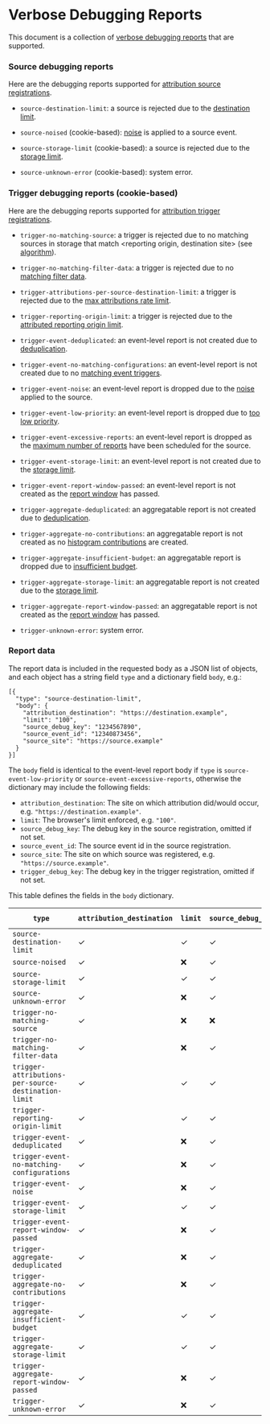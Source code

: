 Verbose Debugging Reports
=========================

This document is a collection of [verbose debugging
reports](https://github.com/WICG/attribution-reporting-api/blob/main/EVENT.md#optional-verbose-debugging-reports)
that are supported.

### Source debugging reports

Here are the debugging reports supported for [attribution source
registrations](https://github.com/WICG/attribution-reporting-api/blob/main/EVENT.md#registering-attribution-sources).

* `source-destination-limit`: a source is rejected due to the [destination limit](https://github.com/WICG/attribution-reporting-api/blob/main/EVENT.md#limiting-the-number-of-unique-destinations-covered-by-unexpired-sources).

* `source-noised` (cookie-based): [noise](https://github.com/WICG/attribution-reporting-api/blob/main/EVENT.md#data-limits-and-noise) is applied to a source event.

* `source-storage-limit` (cookie-based): a source is rejected due to the [storage limit](https://github.com/WICG/attribution-reporting-api/blob/main/EVENT.md#storage-limits).

* `source-unknown-error` (cookie-based): system error.

### Trigger debugging reports (cookie-based)

Here are the debugging reports supported for [attribution trigger
registrations](https://github.com/WICG/attribution-reporting-api/blob/main/EVENT.md#triggering-attribution).

* `trigger-no-matching-source`: a trigger is rejected due to no matching sources in storage that match <reporting origin, destination site> (see [algorithm](https://github.com/WICG/attribution-reporting-api/blob/main/EVENT.md#trigger-attribution-algorithm)).

* `trigger-no-matching-filter-data`: a trigger is rejected due to no [matching filter data](https://github.com/WICG/attribution-reporting-api/blob/main/EVENT.md#optional-attribution-filters).

* `trigger-attributions-per-source-destination-limit`: a trigger is rejected due to the [max attributions rate limit](https://github.com/WICG/attribution-reporting-api/blob/main/EVENT.md#reporting-cooldown--rate-limits).

* `trigger-reporting-origin-limit`: a trigger is rejected due to the [attributed reporting origin limit](https://github.com/WICG/attribution-reporting-api/blob/main/EVENT.md#reporting-origin-limits).

* `trigger-event-deduplicated`: an event-level report is not created due to
    [deduplication](https://github.com/WICG/attribution-reporting-api/blob/main/EVENT.md#trigger-attribution-algorithm).

* `trigger-event-no-matching-configurations`: an event-level report is not created due to no
    [matching event triggers](https://github.com/WICG/attribution-reporting-api/blob/main/EVENT.md#optional-attribution-filters).

* `trigger-event-noise`: an event-level report is dropped due to the
    [noise](https://github.com/WICG/attribution-reporting-api/blob/main/EVENT.md#data-limits-and-noise) applied to the source.

* `trigger-event-low-priority`: an event-level report is dropped due to [too low priority](https://github.com/WICG/attribution-reporting-api/blob/main/EVENT.md#trigger-attribution-algorithm).

* `trigger-event-excessive-reports`: an event-level report is dropped as the [maximum number of reports](https://github.com/WICG/attribution-reporting-api/blob/main/EVENT.md#trigger-attribution-algorithm) have been scheduled for the source.

* `trigger-event-storage-limit`: an event-level report is not created due to the [storage limit](https://github.com/WICG/attribution-reporting-api/blob/main/EVENT.md#storage-limits).

* `trigger-event-report-window-passed`: an event-level report is not created as the [report window](https://github.com/WICG/attribution-reporting-api/blob/main/EVENT.md#registering-attribution-sources) has passed.

* `trigger-aggregate-deduplicated`: an aggregatable report is not created due to
    [deduplication](https://github.com/WICG/attribution-reporting-api/blob/main/AGGREGATE.md#attribution-trigger-registration).

* `trigger-aggregate-no-contributions`: an aggregatable report is not created as no [histogram contributions](https://github.com/WICG/attribution-reporting-api/blob/main/AGGREGATE.md#attribution-trigger-registration) are created.

* `trigger-aggregate-insufficient-budget`: an aggregatable report is dropped due to [insufficient budget](https://github.com/WICG/attribution-reporting-api/blob/main/AGGREGATE.md#contribution-bounding-and-budgeting).

* `trigger-aggregate-storage-limit`: an aggregatable report is not created due to the [storage limit](https://github.com/WICG/attribution-reporting-api/blob/main/AGGREGATE.md#storage-limits).

* `trigger-aggregate-report-window-passed`: an aggregatable report is not created as the [report window](https://github.com/WICG/attribution-reporting-api/blob/main/AGGREGATE.md#attribution-source-registration) has passed.

* `trigger-unknown-error`: system error.

### Report data

The report data is included in the requested body as a JSON list of objects, and
each object has a string field `type` and a dictionary field `body`, e.g.:

```jsonc
[{
  "type": "source-destination-limit",
  "body": {
    "attribution_destination": "https://destination.example",
    "limit": "100",
    "source_debug_key": "1234567890",
    "source_event_id": "12340873456",
    "source_site": "https://source.example"
  }
}]
```

The `body` field is identical to the event-level report body if `type` is
`source-event-low-priority` or `source-event-excessive-reports`, otherwise the
dictionary may include the following fields:
* `attribution_destination`: The site on which attribution did/would occur, e.g. `"https://destination.example"`.
* `limit`: The browser's limit enforced, e.g. `"100"`.
* `source_debug_key`: The debug key in the source registration, omitted if not set.
* `source_event_id`: The source event id in the source registration.
* `source_site`: The site on which source was registered, e.g. `"https://source.example"`.
* `trigger_debug_key`: The debug key in the trigger registration, omitted if not set.

This table defines the fields in the `body` dictionary.

| `type` | `attribution_destination`| `limit` | `source_debug_key` | `source_event_id` | `source_site` | ` trigger_debug_key` |
| --- | --- | --- | --- | --- | --- | --- |
| `source-destination-limit` | ✓ | ✓ | ✓ | ✓ | ✓ | ❌ |
| `source-noised` | ✓ | ❌ | ✓ | ✓ | ✓ | ❌ |
| `source-storage-limit` | ✓ | ✓ | ✓ | ✓ | ✓ | ❌ |
| `source-unknown-error` | ✓ | ❌ | ✓ | ✓ | ✓ | ❌ |
| `trigger-no-matching-source` | ✓ | ❌ | ❌ | ❌ | ❌ | ✓ |
| `trigger-no-matching-filter-data` | ✓ | ❌ | ✓ | ✓ | ✓ | ✓ |
| `trigger-attributions-per-source-destination-limit` | ✓ | ✓ | ✓ | ✓ | ✓ | ✓ |
| `trigger-reporting-origin-limit` | ✓ | ✓ | ✓ | ✓ | ✓ | ✓ |
| `trigger-event-deduplicated` | ✓ | ❌ | ✓ | ✓ | ✓ | ✓ |
| `trigger-event-no-matching-configurations` | ✓ | ❌ | ✓ | ✓ | ✓ | ✓ |
| `trigger-event-noise` | ✓ | ❌ | ✓ | ✓ | ✓ | ✓ |
| `trigger-event-storage-limit` | ✓ | ✓ | ✓ | ✓ | ✓ | ✓ |
| `trigger-event-report-window-passed` | ✓ | ❌ | ✓ | ✓ | ✓ | ✓ |
| `trigger-aggregate-deduplicated` | ✓ | ❌ | ✓ | ✓ | ✓ | ✓ |
| `trigger-aggregate-no-contributions` | ✓ | ❌ | ✓ | ✓ | ✓ | ✓ |
| `trigger-aggregate-insufficient-budget` | ✓ | ✓ | ✓ | ✓ | ✓ | ✓ |
| `trigger-aggregate-storage-limit` | ✓ | ✓ | ✓ | ✓ | ✓ | ✓ |
| `trigger-aggregate-report-window-passed` | ✓ | ❌ | ✓ | ✓ | ✓ | ✓ |
| `trigger-unknown-error` | ✓ | ❌ | ✓ | ✓ | ✓ | ✓ |


